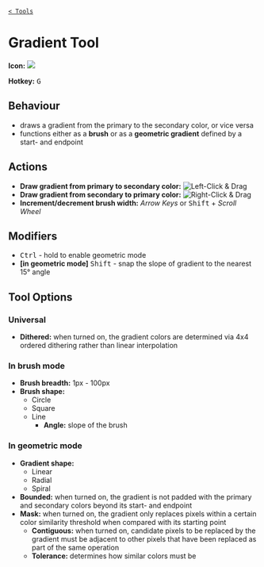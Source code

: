 [`< Tools`](./tools.md)

# Gradient Tool

**Icon:** ![](https://raw.githubusercontent.com/stipple-effect/stipple-effect/master/res/icons/gradient_tool.png)

**Hotkey:** <kbd>G</kbd>

## Behaviour

* draws a gradient from the primary to the secondary color, or vice versa
* functions either as a **brush** or as a **geometric gradient** defined by a start- and endpoint

## Actions

* **Draw gradient from primary to secondary color:** ![Left-Click & Drag](./assets/ui/left-click-drag.gif "Left-Click & Drag")
* **Draw gradient from secondary to primary color:** ![Right-Click & Drag](./assets/ui/right-click-drag.gif "Right-Click & Drag")
* **Increment/decrement brush width:** *Arrow Keys* or <kbd>Shift</kbd> + *Scroll Wheel*

## Modifiers

* <kbd>Ctrl</kbd> - hold to enable geometric mode
* **[in geometric mode]** <kbd>Shift</kbd> - snap the slope of gradient to the nearest 15° angle

## Tool Options

### Universal

* **Dithered:** when turned on, the gradient colors are determined via 4x4 ordered dithering rather than linear interpolation

### In brush mode

* **Brush breadth:** 1px - 100px
* **Brush shape:**
  * Circle
  * Square
  * Line
    * **Angle:** slope of the brush

### In geometric mode

* **Gradient shape:**
  * Linear
  * Radial
  * Spiral
* **Bounded:** when turned on, the gradient is not padded with the primary and secondary colors beyond its start- and endpoint
* **Mask:** when turned on, the gradient only replaces pixels within a certain color similarity threshold when compared with its starting point
  * **Contiguous:** when turned on, candidate pixels to be replaced by the gradient must be adjacent to other pixels that have been replaced as part of the same operation
  * **Tolerance:** determines how similar colors must be

